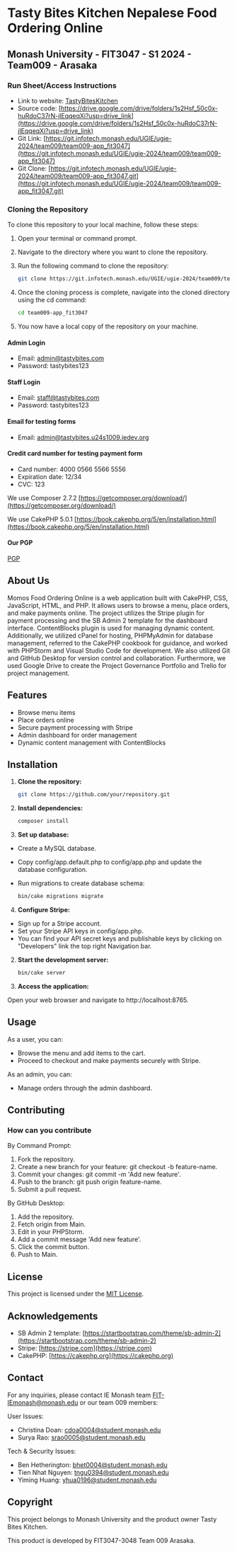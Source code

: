 # Tasty Bites Kitchen Nepalese Food Ordering Online

## Monash University - FIT3047 - S1 2024 - Team009 - Arasaka

### Run Sheet/Access Instructions

- Link to website: [TastyBitesKitchen](https://tastybites.u24s1009.iedev.org/)
- Source code: [https://drive.google.com/drive/folders/1s2Hsf_50c0x-huRdoC37rN-jlEqqeqXi?usp=drive_link](https://drive.google.com/drive/folders/1s2Hsf_50c0x-huRdoC37rN-jlEqqeqXi?usp=drive_link)
- Git Link: [https://git.infotech.monash.edu/UGIE/ugie-2024/team009/team009-app_fit3047](https://git.infotech.monash.edu/UGIE/ugie-2024/team009/team009-app_fit3047)
- Git Clone: [https://git.infotech.monash.edu/UGIE/ugie-2024/team009/team009-app_fit3047.git](https://git.infotech.monash.edu/UGIE/ugie-2024/team009/team009-app_fit3047.git)

### Cloning the Repository

To clone this repository to your local machine, follow these steps:

1. Open your terminal or command prompt.

2. Navigate to the directory where you want to clone the repository.

3. Run the following command to clone the repository:

   ```bash
   git clone https://git.infotech.monash.edu/UGIE/ugie-2024/team009/team009-app_fit3047.git

4. Once the cloning process is complete, navigate into the cloned directory using the cd command:

   ```bash
   cd team009-app_fit3047

5. You now have a local copy of the repository on your machine.

#### Admin Login

- Email: admin@tastybites.com
- Password: tastybites123

#### Staff Login

- Email: staff@tastybites.com
- Password: tastybites123

#### Email for testing forms

- Email: admin@tastybites.u24s1009.iedev.org

#### Credit card number for testing payment form

- Card number: 4000 0566 5566 5556
- Expiration date: 12/34
- CVC: 123

We use Composer 2.7.2 [https://getcomposer.org/download/](https://getcomposer.org/download/)

We use CakePHP 5.0.1 [https://book.cakephp.org/5/en/installation.html](https://book.cakephp.org/5/en/installation.html)

#### Our PGP
[PGP](https://drive.google.com/drive/folders/1MycB56sLoiEeIzH2biT4pfbxDvyx7m9Z?usp=drive_link)

## About Us

Momos Food Ordering Online is a web application built with CakePHP, CSS, JavaScript, HTML, and PHP. It allows users to browse a menu, place orders, and make payments online. The project utilizes the Stripe plugin for payment processing and the SB Admin 2 template for the dashboard interface. ContentBlocks plugin is used for managing dynamic content. Additionally, we utilized cPanel for hosting, PHPMyAdmin for database management, referred to the CakePHP cookbook for guidance, and worked with PHPStorm and Visual Studio Code for development. We also utilized Git and GitHub Desktop for version control and collaboration. Furthermore, we used Google Drive to create the Project Governance Portfolio and Trello for project management.

## Features

- Browse menu items
- Place orders online
- Secure payment processing with Stripe
- Admin dashboard for order management
- Dynamic content management with ContentBlocks

## Installation

1. **Clone the repository:**

   ```bash
   git clone https://github.com/your/repository.git

2. **Install dependencies:**

   ```bash
   composer install

3. **Set up database:**

- Create a MySQL database.
- Copy config/app.default.php to config/app.php and update the database configuration.

- Run migrations to create database schema:

  ```bash
  bin/cake migrations migrate

4. **Configure Stripe:**

- Sign up for a Stripe account.
- Set your Stripe API keys in config/app.php.
- You can find your API secret keys and publishable keys by clicking on "Developers" link the top right Navigation bar.

2. **Start the development server:**

   ```bash
   bin/cake server

6. **Access the application:**

Open your web browser and navigate to http://localhost:8765.

## Usage

As a user, you can:
- Browse the menu and add items to the cart.
- Proceed to checkout and make payments securely with Stripe.

As an admin, you can:
- Manage orders through the admin dashboard.

## Contributing

### How can you contribute

By Command Prompt:

1. Fork the repository.
2. Create a new branch for your feature: git checkout -b feature-name.
3. Commit your changes: git commit -m 'Add new feature'.
4. Push to the branch: git push origin feature-name.
5. Submit a pull request.

By GitHub Desktop:

1. Add the repository.
2. Fetch origin from Main.
3. Edit in your PHPStorm.
4. Add a commit message 'Add new feature'.
5. Click the commit button.
6. Push to Main.

## License

This project is licensed under the [MIT License](https://en.wikipedia.org/wiki/MIT_License).

## Acknowledgements

- SB Admin 2 template: [https://startbootstrap.com/theme/sb-admin-2](https://startbootstrap.com/theme/sb-admin-2)
- Stripe: [https://stripe.com](https://stripe.com)
- CakePHP: [https://cakephp.org](https://cakephp.org)

## Contact

For any inquiries, please contact IE Monash team [FIT-IEmonash@monash.edu](FIT-IEmonash@monash.edu)
or our team 009 members:

User Issues:

- Christina Doan: cdoa0004@student.monash.edu
- Surya Rao: srao0005@student.monash.edu

Tech & Security Issues:

- Ben Hetherington: bhet0004@student.monash.edu
- Tien Nhat Nguyen: tngu0394@student.monash.edu
- Yiming Huang: yhua0196@student.monash.edu

## Copyright

This project belongs to Monash University and the product owner Tasty Bites Kitchen. 

This product is developed by FIT3047-3048 Team 009 Arasaka.